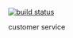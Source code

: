 [![build status](http://gitlab.zotona.com/dclou/demo/customer/badges/master/build.svg)](http://gitlab.zotona.com/dclou/demo/customer/commits/master)

customer service
